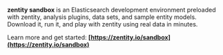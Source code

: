 **zentity sandbox** is an Elasticsearch development environment preloaded with
zentity, analysis plugins, data sets, and sample entity models. Download it,
run it, and play with zentity using real data in minutes.

Learn more and get started: **[https://zentity.io/sandbox](https://zentity.io/sandbox)**